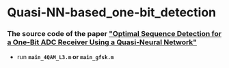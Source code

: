 # Quasi-NN-based_one-bit_detection
### The source code of the paper ["Optimal Sequence Detection for a One-Bit ADC Receiver Using a Quasi-Neural Network"](https://ieeexplore.ieee.org/document/10552789)  
* run **`main_4QAM_L3.m` or `main_gfsk.m`**
